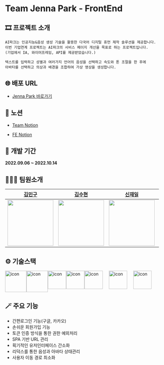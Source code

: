 # Team Jenna Park - FrontEnd

## 🎞 프로젝트 소개

```
AI파크는 인공지능&음성 생성 기술을 활용한 다국어 디지털 휴먼 제작 솔루션을 제공합니다.
이번 기업연계 프로젝트는 AI파크의 서비스 페이지 개선을 목표로 하는 프로젝트입니다.
(기업에서 IA, 와이어프레임, API를 제공받았습니다.)

텍스트를 입력하고 성별과 여러가지 언어의 음성을 선택하고 속도와 톤 조절을 한 후에
아바타를 선택하고 의상과 배경을 조합하여 가상 영상을 생성합니다.
```

## 🌐 배포 URL

- [Jenna Park 바로가기](https://jennapark.netlify.app)

## 📝 노션

- [Team Notion](https://quickest-asterisk-75d.notion.site/BE-FE2-UXUI3-_6-8fa79cf67ec44b688c855751b6d1c77e)

- [FE Notion](https://quickest-asterisk-75d.notion.site/Front-End-065cbe8d15924f45b0c6d22646b8cdaf)

## 📅 개발 기간

<strong>2022.09.06 ~ 2022.10.14</strong>

## 🧑‍🤝‍🧑 팀원소개

|                                               [김민구](https://github.com/kimmgu)                                               |                                              [김수현](https://github.com/Suhyxn)                                               |                                              [신재일](https://github.com/JaeIL00)                                              |                                            [김채욱](https://github.com/Kimchaewook)                                            |
| :-----------------------------------------------------------------------------------------------------------------------------: | :----------------------------------------------------------------------------------------------------------------------------: | :----------------------------------------------------------------------------------------------------------------------------: | :----------------------------------------------------------------------------------------------------------------------------: |
| <img src="https://user-images.githubusercontent.com/102620606/195533914-06b83c84-80fd-4950-a7fa-4d5f9809a79c.jpeg" width="150"> | <img src="https://user-images.githubusercontent.com/102620606/195523910-b7a7109a-0908-46cd-b8c4-9c95207bf812.jpg" width="150"> | <img src="https://user-images.githubusercontent.com/102620606/195524024-80d99bbd-6240-4f3f-92be-066adb316d5d.jpg" width="150"> | <img src="https://user-images.githubusercontent.com/102620606/195524502-20a2195a-2385-46c9-9cf7-68aa3ee1a9b3.jpg" width="150"> |

## ⚙️ 기술스택

<div style='display: flex'>
<img src="https://user-images.githubusercontent.com/102620606/195563631-31f8fe96-335f-43a7-9855-18fb97ba6920.svg" alt="icon" width="70" height="70" />
<img src="https://techstack-generator.vercel.app/ts-icon.svg" alt="icon" width="70" height="70" />
<img src="https://techstack-generator.vercel.app/react-icon.svg" alt="icon" width="60" height="60" />
<img src="https://techstack-generator.vercel.app/redux-icon.svg" alt="icon" width="60" height="60" />
<div style='margin-right: 20px'>
 <img src="https://user-images.githubusercontent.com/102620606/195530796-135706f8-3402-4b23-9446-02699bbeca4d.svg" alt="icon" width="60" height="60" />
</div>
<div style='margin-right: 20px'>
<img src="https://user-images.githubusercontent.com/102620606/195530915-a59295d6-3e15-438c-8383-6b23fa9c44e9.svg" alt="icon" width="60" height="60" />
</div>
<img src="https://user-images.githubusercontent.com/102620606/195535976-b6f18e8d-27b9-417e-b2d4-950edef6cb97.svg" alt="icon" width="60" height="60" />
  </div>

## 🪄 주요 기능

- 간편로그인 기능(구글, 카카오)
- 손쉬운 회원가입 기능
- 토큰 인증 방식을 통한 권한 예외처리
- SPA 기반 URL 관리
- 획기적인 유저인터페이스 간소화
- 리덕스를 통한 음성과 아바타 상태관리
- 사용자 이동 경로 최소화
